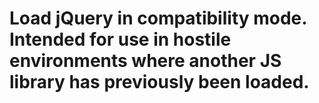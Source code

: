 # Load jQuery in compatibility mode. Intended for use in hostile environments where another JS library has previously been loaded.
